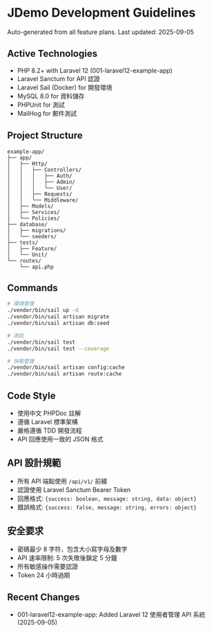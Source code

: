 # JDemo Development Guidelines

Auto-generated from all feature plans. Last updated: 2025-09-05

## Active Technologies

- PHP 8.2+ with Laravel 12 (001-laravel12-example-app)
- Laravel Sanctum for API 認證
- Laravel Sail (Docker) for 開發環境
- MySQL 8.0 for 資料儲存
- PHPUnit for 測試
- MailHog for 郵件測試

## Project Structure

```
example-app/
├── app/
│   ├── Http/
│   │   ├── Controllers/
│   │   │   ├── Auth/
│   │   │   ├── Admin/
│   │   │   └── User/
│   │   ├── Requests/
│   │   └── Middleware/
│   ├── Models/
│   ├── Services/
│   └── Policies/
├── database/
│   ├── migrations/
│   └── seeders/
├── tests/
│   ├── Feature/
│   └── Unit/
└── routes/
    └── api.php
```

## Commands

```bash
# 環境管理
./vendor/bin/sail up -d
./vendor/bin/sail artisan migrate
./vendor/bin/sail artisan db:seed

# 測試
./vendor/bin/sail test
./vendor/bin/sail test --coverage

# 快取管理
./vendor/bin/sail artisan config:cache
./vendor/bin/sail artisan route:cache
```

## Code Style

- 使用中文 PHPDoc 註解
- 遵循 Laravel 標準架構
- 嚴格遵循 TDD 開發流程
- API 回應使用一致的 JSON 格式

## API 設計規範

- 所有 API 端點使用 `/api/v1/` 前綴
- 認證使用 Laravel Sanctum Bearer Token
- 回應格式: `{success: boolean, message: string, data: object}`
- 錯誤格式: `{success: false, message: string, errors: object}`

## 安全要求

- 密碼最少 8 字符，包含大小寫字母及數字
- API 速率限制: 5 次失敗後鎖定 5 分鐘
- 所有敏感操作需要認證
- Token 24 小時過期

## Recent Changes

- 001-laravel12-example-app: Added Laravel 12 使用者管理 API 系統 (2025-09-05)

<!-- MANUAL ADDITIONS START -->
<!-- MANUAL ADDITIONS END -->
